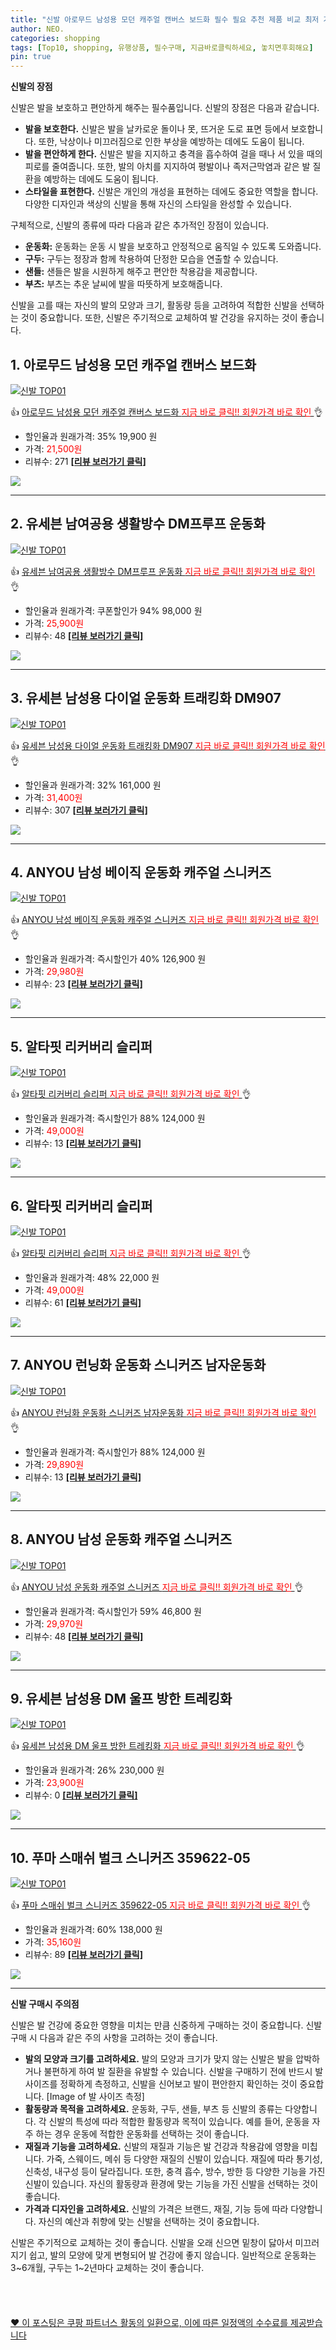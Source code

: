 ```yaml
---
title: "신발 아로무드 남성용 모던 캐주얼 캔버스 보드화 필수 필요 추천 제품 비교 최저 가격 비교 장점 구매 후기 구매평"
author: NEO.
categories: shopping
tags: [Top10, shopping, 유행상품, 필수구매, 지금바로클릭하세요, 놓치면후회해요]
pin: true
---
```

**신발의 장점**

신발은 발을 보호하고 편안하게 해주는 필수품입니다. 신발의 장점은 다음과 같습니다.

* **발을 보호한다.** 신발은 발을 날카로운 돌이나 못, 뜨거운 도로 표면 등에서 보호합니다. 또한, 낙상이나 미끄러짐으로 인한 부상을 예방하는 데에도 도움이 됩니다.
* **발을 편안하게 한다.** 신발은 발을 지지하고 충격을 흡수하여 걸을 때나 서 있을 때의 피로를 줄여줍니다. 또한, 발의 아치를 지지하여 평발이나 족저근막염과 같은 발 질환을 예방하는 데에도 도움이 됩니다.
* **스타일을 표현한다.** 신발은 개인의 개성을 표현하는 데에도 중요한 역할을 합니다. 다양한 디자인과 색상의 신발을 통해 자신의 스타일을 완성할 수 있습니다.

구체적으로, 신발의 종류에 따라 다음과 같은 추가적인 장점이 있습니다.

* **운동화:** 운동화는 운동 시 발을 보호하고 안정적으로 움직일 수 있도록 도와줍니다.
* **구두:** 구두는 정장과 함께 착용하여 단정한 모습을 연출할 수 있습니다.
* **샌들:** 샌들은 발을 시원하게 해주고 편안한 착용감을 제공합니다.
* **부츠:** 부츠는 추운 날씨에 발을 따뜻하게 보호해줍니다.

신발을 고를 때는 자신의 발의 모양과 크기, 활동량 등을 고려하여 적합한 신발을 선택하는 것이 중요합니다. 또한, 신발은 주기적으로 교체하여 발 건강을 유지하는 것이 좋습니다.

   

## 1. 아로무드 남성용 모던 캐주얼 캔버스 보드화

[![신발 TOP01](https://thumbnail8.coupangcdn.com/thumbnails/remote/490x490ex/image/rs_quotation_api/idhi5hwa/2531c518ce884b0390b831325dc26ea0.jpg)](https://link.coupang.com/re/AFFSDP?lptag=AF3617701&subid=GithubCoopas&pageKey=7730144899&traceid=V0-153&itemId=17754419122&vendorItemId=84918820566)


👍 [아로무드 남성용 모던 캐주얼 캔버스 보드화 <font color=red> 지금 바로 클릭!! 회원가격 바로 확인 </font> ](https://link.coupang.com/re/AFFSDP?lptag=AF3617701&subid=GithubCoopas&pageKey=7730144899&traceid=V0-153&itemId=17754419122&vendorItemId=84918820566) 👌 


- 할인율과 원래가격: 35%  19,900   원
- 가격: <span style='color:red'>21,500원</span>
- 리뷰수: 271  [**[리뷰 보러가기 클릭]**](https://link.coupang.com/re/AFFSDP?lptag=AF3617701&subid=GithubCoopas&pageKey=7730144899&traceid=V0-153&itemId=17754419122&vendorItemId=84918820566)

[![](/discount_price.png)](https://link.coupang.com/re/AFFSDP?lptag=AF3617701&subid=GithubCoopas&pageKey=7730144899&traceid=V0-153&itemId=17754419122&vendorItemId=84918820566)

---


   

## 2. 유세븐 남여공용 생활방수 DM프루프 운동화

[![신발 TOP01](https://thumbnail10.coupangcdn.com/thumbnails/remote/490x490ex/image/retail/images/8325905943400802-83c6e1ed-05dc-4391-8c47-1d6fe662dbb1.jpg)](https://link.coupang.com/re/AFFSDP?lptag=AF3617701&subid=GithubCoopas&pageKey=189188149&traceid=V0-153&itemId=540171047&vendorItemId=4412849201)


👍 [유세븐 남여공용 생활방수 DM프루프 운동화 <font color=red> 지금 바로 클릭!! 회원가격 바로 확인 </font> ](https://link.coupang.com/re/AFFSDP?lptag=AF3617701&subid=GithubCoopas&pageKey=189188149&traceid=V0-153&itemId=540171047&vendorItemId=4412849201) 👌 


- 할인율과 원래가격: 쿠폰할인가 94%  98,000   원
- 가격: <span style='color:red'>25,900원</span>
- 리뷰수: 48  [**[리뷰 보러가기 클릭]**](https://link.coupang.com/re/AFFSDP?lptag=AF3617701&subid=GithubCoopas&pageKey=189188149&traceid=V0-153&itemId=540171047&vendorItemId=4412849201)

[![](/discount_price.png)](https://link.coupang.com/re/AFFSDP?lptag=AF3617701&subid=GithubCoopas&pageKey=189188149&traceid=V0-153&itemId=540171047&vendorItemId=4412849201)

---


   

## 3. 유세븐 남성용 다이얼 운동화 트래킹화 DM907

[![신발 TOP01](https://thumbnail9.coupangcdn.com/thumbnails/remote/490x490ex/image/retail/images/4425677005866733-624958fc-437e-48fd-af19-143ace6d950b.jpg)](https://link.coupang.com/re/AFFSDP?lptag=AF3617701&subid=GithubCoopas&pageKey=5563046362&traceid=V0-153&itemId=8831093271&vendorItemId=76117895899)


👍 [유세븐 남성용 다이얼 운동화 트래킹화 DM907 <font color=red> 지금 바로 클릭!! 회원가격 바로 확인 </font> ](https://link.coupang.com/re/AFFSDP?lptag=AF3617701&subid=GithubCoopas&pageKey=5563046362&traceid=V0-153&itemId=8831093271&vendorItemId=76117895899) 👌 


- 할인율과 원래가격: 32%  161,000   원
- 가격: <span style='color:red'>31,400원</span>
- 리뷰수: 307  [**[리뷰 보러가기 클릭]**](https://link.coupang.com/re/AFFSDP?lptag=AF3617701&subid=GithubCoopas&pageKey=5563046362&traceid=V0-153&itemId=8831093271&vendorItemId=76117895899)

[![](/discount_price.png)](https://link.coupang.com/re/AFFSDP?lptag=AF3617701&subid=GithubCoopas&pageKey=5563046362&traceid=V0-153&itemId=8831093271&vendorItemId=76117895899)

---


   

## 4. ANYOU 남성 베이직 운동화 캐주얼 스니커즈

[![신발 TOP01](https://thumbnail10.coupangcdn.com/thumbnails/remote/490x490ex/image/vendor_inventory/e19b/ba8e0c2bccaa4805d1599652ddd49131865b2d61f44d1b6b98a983ed0bdf.jpeg)](https://link.coupang.com/re/AFFSDP?lptag=AF3617701&subid=GithubCoopas&pageKey=7527132933&traceid=V0-153&itemId=19754323734&vendorItemId=87223274813)


👍 [ANYOU 남성 베이직 운동화 캐주얼 스니커즈 <font color=red> 지금 바로 클릭!! 회원가격 바로 확인 </font> ](https://link.coupang.com/re/AFFSDP?lptag=AF3617701&subid=GithubCoopas&pageKey=7527132933&traceid=V0-153&itemId=19754323734&vendorItemId=87223274813) 👌 


- 할인율과 원래가격: 즉시할인가 40%  126,900   원
- 가격: <span style='color:red'>29,980원</span>
- 리뷰수: 23  [**[리뷰 보러가기 클릭]**](https://link.coupang.com/re/AFFSDP?lptag=AF3617701&subid=GithubCoopas&pageKey=7527132933&traceid=V0-153&itemId=19754323734&vendorItemId=87223274813)

[![](/discount_price.png)](https://link.coupang.com/re/AFFSDP?lptag=AF3617701&subid=GithubCoopas&pageKey=7527132933&traceid=V0-153&itemId=19754323734&vendorItemId=87223274813)

---


   

## 5. 알타핏 리커버리 슬리퍼

[![신발 TOP01](https://thumbnail8.coupangcdn.com/thumbnails/remote/490x490ex/image/vendor_inventory/7af3/ce77dd5e2ce50012cffbfe7933d54ef75eae47d25598fcd79354039ce9a8.jpeg)](https://link.coupang.com/re/AFFSDP?lptag=AF3617701&subid=GithubCoopas&pageKey=7746638453&traceid=V0-153&itemId=16551793746&vendorItemId=87981061101)


👍 [알타핏 리커버리 슬리퍼 <font color=red> 지금 바로 클릭!! 회원가격 바로 확인 </font> ](https://link.coupang.com/re/AFFSDP?lptag=AF3617701&subid=GithubCoopas&pageKey=7746638453&traceid=V0-153&itemId=16551793746&vendorItemId=87981061101) 👌 


- 할인율과 원래가격: 즉시할인가 88%  124,000   원
- 가격: <span style='color:red'>49,000원</span>
- 리뷰수: 13  [**[리뷰 보러가기 클릭]**](https://link.coupang.com/re/AFFSDP?lptag=AF3617701&subid=GithubCoopas&pageKey=7746638453&traceid=V0-153&itemId=16551793746&vendorItemId=87981061101)

[![](/discount_price.png)](https://link.coupang.com/re/AFFSDP?lptag=AF3617701&subid=GithubCoopas&pageKey=7746638453&traceid=V0-153&itemId=16551793746&vendorItemId=87981061101)

---


   

## 6. 알타핏 리커버리 슬리퍼

[![신발 TOP01](https://thumbnail6.coupangcdn.com/thumbnails/remote/490x490ex/image/vendor_inventory/9e00/d8ffe7d4f6d06dc03aa62842650ead2ba97c0ab2e469dec71b3c978957c8.png)](https://link.coupang.com/re/AFFSDP?lptag=AF3617701&subid=GithubCoopas&pageKey=7746638453&traceid=V0-153&itemId=16373251933&vendorItemId=87981061112)


👍 [알타핏 리커버리 슬리퍼 <font color=red> 지금 바로 클릭!! 회원가격 바로 확인 </font> ](https://link.coupang.com/re/AFFSDP?lptag=AF3617701&subid=GithubCoopas&pageKey=7746638453&traceid=V0-153&itemId=16373251933&vendorItemId=87981061112) 👌 


- 할인율과 원래가격: 48%  22,000   원
- 가격: <span style='color:red'>49,000원</span>
- 리뷰수: 61  [**[리뷰 보러가기 클릭]**](https://link.coupang.com/re/AFFSDP?lptag=AF3617701&subid=GithubCoopas&pageKey=7746638453&traceid=V0-153&itemId=16373251933&vendorItemId=87981061112)

[![](/discount_price.png)](https://link.coupang.com/re/AFFSDP?lptag=AF3617701&subid=GithubCoopas&pageKey=7746638453&traceid=V0-153&itemId=16373251933&vendorItemId=87981061112)

---


   

## 7. ANYOU 런닝화 운동화 스니커즈 남자운동화

[![신발 TOP01](https://thumbnail8.coupangcdn.com/thumbnails/remote/490x490ex/image/vendor_inventory/60d8/8e58f40d6106a0c0a8e5330efbd8a8ccbceca58a9d494aef92b4915e8c45.jpeg)](https://link.coupang.com/re/AFFSDP?lptag=AF3617701&subid=GithubCoopas&pageKey=7329750906&traceid=V0-153&itemId=18815572798&vendorItemId=86263016337)


👍 [ANYOU 런닝화 운동화 스니커즈 남자운동화 <font color=red> 지금 바로 클릭!! 회원가격 바로 확인 </font> ](https://link.coupang.com/re/AFFSDP?lptag=AF3617701&subid=GithubCoopas&pageKey=7329750906&traceid=V0-153&itemId=18815572798&vendorItemId=86263016337) 👌 


- 할인율과 원래가격: 즉시할인가 88%  124,000   원
- 가격: <span style='color:red'>29,890원</span>
- 리뷰수: 13  [**[리뷰 보러가기 클릭]**](https://link.coupang.com/re/AFFSDP?lptag=AF3617701&subid=GithubCoopas&pageKey=7329750906&traceid=V0-153&itemId=18815572798&vendorItemId=86263016337)

[![](/discount_price.png)](https://link.coupang.com/re/AFFSDP?lptag=AF3617701&subid=GithubCoopas&pageKey=7329750906&traceid=V0-153&itemId=18815572798&vendorItemId=86263016337)

---


   

## 8. ANYOU 남성 운동화 캐주얼 스니커즈

[![신발 TOP01](https://thumbnail8.coupangcdn.com/thumbnails/remote/490x490ex/image/vendor_inventory/6815/53f7d8d281d8a5581dc6c86ddde79fdbf142e327501c9de3bd9461f1ecb5.jpg)](https://link.coupang.com/re/AFFSDP?lptag=AF3617701&subid=GithubCoopas&pageKey=7396191735&traceid=V0-153&itemId=19132994144&vendorItemId=86494906989)


👍 [ANYOU 남성 운동화 캐주얼 스니커즈 <font color=red> 지금 바로 클릭!! 회원가격 바로 확인 </font> ](https://link.coupang.com/re/AFFSDP?lptag=AF3617701&subid=GithubCoopas&pageKey=7396191735&traceid=V0-153&itemId=19132994144&vendorItemId=86494906989) 👌 


- 할인율과 원래가격: 즉시할인가 59%  46,800   원
- 가격: <span style='color:red'>29,970원</span>
- 리뷰수: 48  [**[리뷰 보러가기 클릭]**](https://link.coupang.com/re/AFFSDP?lptag=AF3617701&subid=GithubCoopas&pageKey=7396191735&traceid=V0-153&itemId=19132994144&vendorItemId=86494906989)

[![](/discount_price.png)](https://link.coupang.com/re/AFFSDP?lptag=AF3617701&subid=GithubCoopas&pageKey=7396191735&traceid=V0-153&itemId=19132994144&vendorItemId=86494906989)

---


   

## 9. 유세븐 남성용 DM 울프 방한 트레킹화

[![신발 TOP01](https://thumbnail10.coupangcdn.com/thumbnails/remote/490x490ex/image/retail/images/2020/08/19/19/0/f5bee8da-43cd-4cd3-be65-5eb138e51a7f.jpg)](https://link.coupang.com/re/AFFSDP?lptag=AF3617701&subid=GithubCoopas&pageKey=1987811442&traceid=V0-153&itemId=3382118106&vendorItemId=71368770567)


👍 [유세븐 남성용 DM 울프 방한 트레킹화 <font color=red> 지금 바로 클릭!! 회원가격 바로 확인 </font> ](https://link.coupang.com/re/AFFSDP?lptag=AF3617701&subid=GithubCoopas&pageKey=1987811442&traceid=V0-153&itemId=3382118106&vendorItemId=71368770567) 👌 


- 할인율과 원래가격: 26%  230,000   원
- 가격: <span style='color:red'>23,900원</span>
- 리뷰수: 0  [**[리뷰 보러가기 클릭]**](https://link.coupang.com/re/AFFSDP?lptag=AF3617701&subid=GithubCoopas&pageKey=1987811442&traceid=V0-153&itemId=3382118106&vendorItemId=71368770567)

[![](/discount_price.png)](https://link.coupang.com/re/AFFSDP?lptag=AF3617701&subid=GithubCoopas&pageKey=1987811442&traceid=V0-153&itemId=3382118106&vendorItemId=71368770567)

---


   

## 10. 푸마 스매쉬 벌크 스니커즈 359622-05

[![신발 TOP01](https://thumbnail6.coupangcdn.com/thumbnails/remote/490x490ex/image/retail/images/2023/11/02/12/0/de2f4f14-5202-49e5-97ca-d7884c3c995c.jpg)](https://link.coupang.com/re/AFFSDP?lptag=AF3617701&subid=GithubCoopas&pageKey=6714094462&traceid=V0-153&itemId=15596772758&vendorItemId=87647033503)


👍 [푸마 스매쉬 벌크 스니커즈 359622-05 <font color=red> 지금 바로 클릭!! 회원가격 바로 확인 </font> ](https://link.coupang.com/re/AFFSDP?lptag=AF3617701&subid=GithubCoopas&pageKey=6714094462&traceid=V0-153&itemId=15596772758&vendorItemId=87647033503) 👌 


- 할인율과 원래가격: 60%  138,000   원
- 가격: <span style='color:red'>35,160원</span>
- 리뷰수: 89  [**[리뷰 보러가기 클릭]**](https://link.coupang.com/re/AFFSDP?lptag=AF3617701&subid=GithubCoopas&pageKey=6714094462&traceid=V0-153&itemId=15596772758&vendorItemId=87647033503)

[![](/discount_price.png)](https://link.coupang.com/re/AFFSDP?lptag=AF3617701&subid=GithubCoopas&pageKey=6714094462&traceid=V0-153&itemId=15596772758&vendorItemId=87647033503)

---
**신발 구매시 주의점**

신발은 발 건강에 중요한 영향을 미치는 만큼 신중하게 구매하는 것이 중요합니다. 신발 구매 시 다음과 같은 주의 사항을 고려하는 것이 좋습니다.

* **발의 모양과 크기를 고려하세요.** 발의 모양과 크기가 맞지 않는 신발은 발을 압박하거나 불편하게 하여 발 질환을 유발할 수 있습니다. 신발을 구매하기 전에 반드시 발 사이즈를 정확하게 측정하고, 신발을 신어보고 발이 편안한지 확인하는 것이 중요합니다.
[Image of 발 사이즈 측정]
* **활동량과 목적을 고려하세요.** 운동화, 구두, 샌들, 부츠 등 신발의 종류는 다양합니다. 각 신발의 특성에 따라 적합한 활동량과 목적이 있습니다. 예를 들어, 운동을 자주 하는 경우 운동에 적합한 운동화를 선택하는 것이 좋습니다.
* **재질과 기능을 고려하세요.** 신발의 재질과 기능은 발 건강과 착용감에 영향을 미칩니다. 가죽, 스웨이드, 메쉬 등 다양한 재질의 신발이 있습니다. 재질에 따라 통기성, 신축성, 내구성 등이 달라집니다. 또한, 충격 흡수, 방수, 방한 등 다양한 기능을 가진 신발이 있습니다. 자신의 활동량과 환경에 맞는 기능을 가진 신발을 선택하는 것이 좋습니다.
* **가격과 디자인을 고려하세요.** 신발의 가격은 브랜드, 재질, 기능 등에 따라 다양합니다. 자신의 예산과 취향에 맞는 신발을 선택하는 것이 중요합니다.

신발은 주기적으로 교체하는 것이 좋습니다. 신발을 오래 신으면 밑창이 닳아서 미끄러지기 쉽고, 발의 모양에 맞게 변형되어 발 건강에 좋지 않습니다. 일반적으로 운동화는 3~6개월, 구두는 1~2년마다 교체하는 것이 좋습니다.<br><br><br><br><br> [ ❤  이 포스팅은 쿠팡 파트너스 활동의 일환으로, 이에 따른 일정액의 수수료를 제공받습니다](https://link.coupang.com/a/bcEFyh)